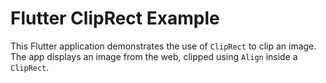 # Flutter ClipRect Example

This Flutter application demonstrates the use of `ClipRect` to clip an image. The app displays an image from the web, clipped using `Align` inside a `ClipRect`.
